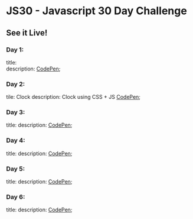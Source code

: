 # JS30 - Javascript 30 Day Challenge

## See it Live!

### Day 1:
title: \
description:
[CodePen]();

### Day 2:
tile: Clock
description: Clock using CSS + JS
[CodePen](https://codepen.io/mapineda13/full/PJpjZW/);

### Day 3:
title:
description:
[CodePen]();

### Day 4:
title:
description:
[CodePen]();

### Day 5:
title:
description:
[CodePen]();

### Day 6:
title:
description:
[CodePen]();
